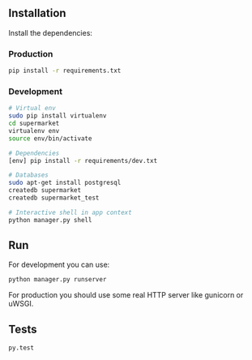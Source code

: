 ## Installation

Install the dependencies:

### Production

```bash
pip install -r requirements.txt
```

### Development

```bash
# Virtual env
sudo pip install virtualenv
cd supermarket
virtualenv env
source env/bin/activate

# Dependencies
[env] pip install -r requirements/dev.txt

# Databases
sudo apt-get install postgresql
createdb supermarket
createdb supermarket_test

# Interactive shell in app context
python manager.py shell
```

## Run

For development you can use:

```bash
python manager.py runserver
```

For production you should use some real HTTP server like gunicorn or uWSGI.


## Tests

```bash
py.test
```
